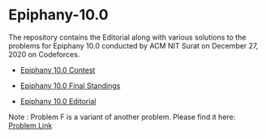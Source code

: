 # Epiphany-10.0
The repository contains the Editorial along with various solutions to the problems for Epiphany 10.0 conducted by ACM NIT Surat on December 27, 2020 on Codeforces.

- [Epiphany 10.0 Contest](https://codeforces.com/contestInvitation/846db0e3af4bedae00ff9f118df91efe9f9f7de2)

- [Epiphany 10.0 Final Standings](https://codeforces.com/spectator/ranklist/ab005b0c32266019000e341468e8908c)

- [Epiphany 10.0 Editorial](https://github.com/acm-svnit/Epiphany-10.0/blob/main/Editorial%20of%20Epiphany%2010.0.pdf)


Note : Problem F is a variant of another problem. Please find it here: [Problem Link](https://codeforces.com/contest/901/problem/D)
